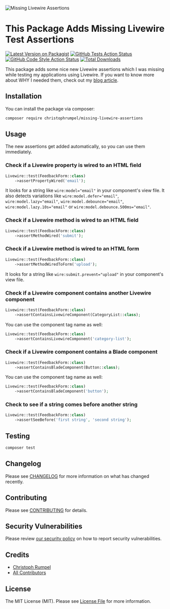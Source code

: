 ![Missing Livewire Assertions](https://user-images.githubusercontent.com/1394539/115373078-ce822200-a1cb-11eb-95ae-abb30c3fa405.png)

# This Package Adds Missing Livewire Test Assertions

[![Latest Version on Packagist](https://img.shields.io/packagist/v/christophrumpel/missing-livewire-assertions.svg?style=flat-square)](https://packagist.org/packages/christophrumpel/missing-livewire-assertions)
[![GitHub Tests Action Status](https://img.shields.io/github/workflow/status/christophrumpel/missing-livewire-assertions/run-tests?label=tests)](https://github.com/christophrumpel/missing-livewire-assertions/actions?query=workflow%3Arun-tests+branch%3Aproduction)
[![GitHub Code Style Action Status](https://img.shields.io/github/workflow/status/christophrumpel/missing-livewire-assertions/Check%20&%20fix%20styling?label=code%20style)](https://github.com/christophrumpel/missing-livewire-assertions/actions?query=workflow%3A"Check+%26+fix+styling"+branch%3Aproduction)
[![Total Downloads](https://img.shields.io/packagist/dt/christophrumpel/missing-livewire-assertions.svg?style=flat-square)](https://packagist.org/packages/christophrumpel/missing-livewire-assertions)

This package adds some nice new Livewire assertions which I was missing while testing my applications using Livewire. If you want to know more about WHY I needed them, check out my [blog article](https://christoph-rumpel.com/2021/4/how-I-test-livewire-components).

## Installation

You can install the package via composer:

```bash
composer require christophrumpel/missing-livewire-assertions
```

## Usage

The new assertions get added automatically, so you can use them immediately.

### Check if a Livewire property is wired to an HTML field

```php
Livewire::test(FeedbackForm::class)
    ->assertPropertyWired('email');
```

It looks for a string like `wire:model="email"` in your component's view file. It also detects variations like `wire:model.defer="email"`, `wire:model.lazy="email"`, `wire:model.debounce="email"`, `wire:model.lazy.10s="email"` or `wire:model.debounce.500ms="email"`.

### Check if a Livewire method is wired to an HTML field

```php
Livewire::test(FeedbackForm::class)
    ->assertMethodWired('submit');
```

### Check if a Livewire method is wired to an HTML form

```php
Livewire::test(FeedbackForm::class)
    ->assertMethodWiredToForm('upload');
```

It looks for a string like `wire:submit.prevent="upload"` in your component's view file.

### Check if a Livewire component contains another Livewire component
```php
Livewire::test(FeedbackForm::class)
    ->assertContainsLivewireComponent(CategoryList::class);
```

You can use the component tag name as well:

```php
Livewire::test(FeedbackForm::class)
    ->assertContainsLivewireComponent('category-list');
```

### Check if a Livewire component contains a Blade component
```php
Livewire::test(FeedbackForm::class)
    ->assertContainsBladeComponent(Button::class);
```

You can use the component tag name as well:

```php
Livewire::test(FeedbackForm::class)
    ->assertContainsBladeComponent('button');
```

### Check to see if a string comes before another string
```php
Livewire::test(FeedbackForm::class)
    ->assertSeeBefore('first string', 'second string');
```

## Testing

```bash
composer test
```

## Changelog

Please see [CHANGELOG](CHANGELOG.md) for more information on what has changed recently.

## Contributing

Please see [CONTRIBUTING](.github/CONTRIBUTING.md) for details.

## Security Vulnerabilities

Please review [our security policy](../../security/policy) on how to report security vulnerabilities.

## Credits

- [Christoph Rumpel](https://github.com/christophrumpel)
- [All Contributors](../../contributors)

## License

The MIT License (MIT). Please see [License File](LICENSE.md) for more information.
